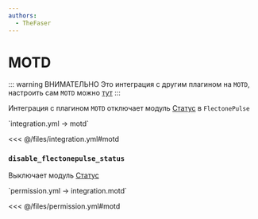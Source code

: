 ```yaml
---
authors:
  - TheFaser
---
```


# MOTD

::: warning ВНИМАТЕЛЬНО
Это интеграция с другим плагином на `MOTD`, настроить сам `MOTD` можно [тут](/docs/message/status/motd/)
:::

Интеграция с плагином `MOTD` отключает модуль [Статус](/docs/message/status/) в `FlectonePulse`

[//]: # (integration.yml)
<!--@include: @/parts/words.md#setting-->
<!--@include: @/parts/words.md#path--> `integration.yml → motd`

<!--@include: @/parts/words.md#default-->
<<< @/files/integration.yml#motd

<!--@include: @/parts/enable.md-->

### `disable_flectonepulse_status`

Выключает модуль [Статус](/docs/message/status/)

[//]: # (permission.yml)
<!--@include: @/parts/words.md#permission-->
<!--@include: @/parts/words.md#path--> `permission.yml → integration.motd`

<!--@include: @/parts/words.md#default-->
<<< @/files/permission.yml#motd

<!--@include: @/parts/permission/permissionTier3.md-->